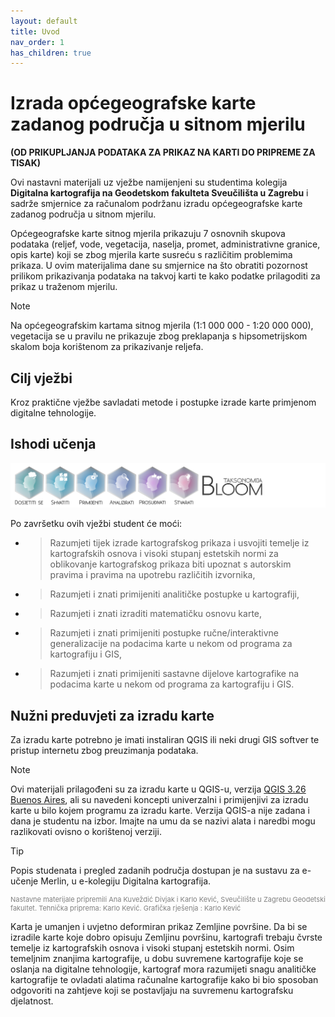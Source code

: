 ```yaml
---
layout: default
title: Uvod
nav_order: 1
has_children: true
---
```

# Izrada općegeografske karte zadanog područja u sitnom mjerilu
**(OD PRIKUPLJANJA PODATAKA ZA PRIKAZ NA KARTI DO PRIPREME ZA TISAK)**

Ovi nastavni materijali uz vježbe namijenjeni su studentima kolegija **Digitalna kartografija na Geodetskom fakulteta Sveučilišta u Zagrebu** i sadrže smjernice za računalom podržanu izradu općegeografske karte zadanog područja u sitnom mjerilu.

Općegeografske karte sitnog mjerila prikazuju 7 osnovnih skupova podataka (reljef, vode, vegetacija, naselja, promet, administrativne granice, opis karte) koji se zbog mjerila karte susreću s različitim problemima prikaza. U ovim materijalima dane su smjernice na što obratiti pozornost prilikom prikazivanja podataka na takvoj karti te kako podatke prilagoditi za prikaz u traženom mjerilu.

> [!NOTE]
> Na općegeografskim kartama sitnog mjerila (1:1 000 000 - 1:20 000 000), vegetacija se u pravilu ne prikazuje zbog preklapanja s hipsometrijskom skalom boja korištenom za prikazivanje reljefa.

## Cilj vježbi
Kroz praktične vježbe savladati metode i postupke izrade karte primjenom digitalne tehnologije.

## Ishodi učenja

![Bloom](https://github.com/kkevic/Digitalna-kartografija/blob/main/Sadrzaj/Slike/Bloom_razine%20sve.svg)

Po završetku ovih vježbi student će moći:
- > Razumjeti tijek izrade kartografskog prikaza i usvojiti temelje iz kartografskih osnova i visoki stupanj estetskih normi za oblikovanje kartografskog prikaza biti upoznat s autorskim pravima i pravima na upotrebu različitih izvornika,
- > Razumjeti i znati primijeniti analitičke postupke u kartografiji,
- > Razumjeti i znati izraditi matematičku osnovu karte,
- > Razumjeti i znati primijeniti postupke ručne/interaktivne generalizacije na podacima karte u nekom od programa za kartografiju i GIS,
- > Razumjeti i znati primijeniti sastavne dijelove kartografike na podacima karte u nekom od programa za kartografiju i GIS.

## Nužni preduvjeti za izradu karte

Za izradu karte potrebno je imati instaliran QGIS ili neki drugi GIS softver te pristup internetu zbog preuzimanja podataka. 

>[!NOTE]
> Ovi materijali prilagođeni su za izradu karte u QGIS-u, verzija [QGIS 3.26 Buenos Aires](https://blog.qgis.org/2022/06/24/qgis-3-26-buenos-aires-is-released/), ali su navedeni koncepti univerzalni i primijenjivi za izradu karte u bilo kojem programu za izradu karte. Verzija QGIS-a nije zadana i dana je studentu na izbor. Imajte na umu da se nazivi alata i naredbi mogu razlikovati ovisno o korištenoj verziji.

>[!TIP]
>Popis studenata i pregled zadanih područja dostupan je na sustavu za e-učenje Merlin, u e-kolegiju Digitalna kartografija.   

<p style="color:grey; font-size:11px">Nastavne materijale pripremili Ana Kuveždić Divjak i Karlo Kević, Sveučilište u Zagrebu Geodetski fakultet. Tehnička priprema: Karlo Kević. Grafička rješenja : Karlo Kević</p>






Karta je umanjen i uvjetno deformiran prikaz Zemljine površine. Da bi se izradile karte koje dobro opisuju Zemljinu površinu, kartografi trebaju čvrste temelje iz kartografskih osnova i visoki stupanj estetskih normi. Osim temeljnim znanjima kartografije, u dobu suvremene kartografije koje se oslanja na digitalne tehnologije, kartograf mora razumijeti snagu analitičke kartografije te ovladati alatima računalne kartografije kako bi bio sposoban odgovoriti na zahtjeve koji se postavljaju na suvremenu kartografsku djelatnost.
